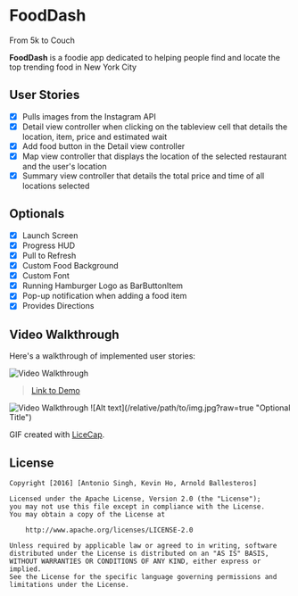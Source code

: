 # FoodDash
From 5k to Couch

**FoodDash** is a foodie app dedicated to helping people find and locate the top trending food in New York City

## User Stories

- [X] Pulls images from the Instagram API
- [X] Detail view controller when clicking on the tableview cell that details the location, item, price and estimated wait
- [X] Add food button in the Detail view controller
- [X] Map view controller that displays the location of the selected restaurant and the user's location
- [X] Summary view controller that details the total price and time of all locations selected

## Optionals
- [X] Launch Screen
- [X] Progress HUD
- [X] Pull to Refresh
- [X] Custom Food Background
- [X] Custom Font
- [X] Running Hamburger Logo as BarButtonItem
- [X] Pop-up notification when adding a food item
- [X] Provides Directions

## Video Walkthrough 

Here's a walkthrough of implemented user stories:

<img src='http://i.imgur.com/m1GmVeQ.gif' title='Video Walkthrough' width='' alt='Video Walkthrough' />
<blockquote class="imgur-embed-pub" lang="en" data-id="m1GmVeQ" data-context="false"><a href="//imgur.com/m1GmVeQ">Link to Demo</a></blockquote><script async src="//s.imgur.com/min/embed.js" charset="utf-8"></script>
<img src='https://github.com/Antonio-Kevin-Arnold/FoodDash/blob/master/FoodDashGIF.gif' title='Video Walkthrough' width='' alt='Video Walkthrough' />
![Alt text](/relative/path/to/img.jpg?raw=true "Optional Title")

GIF created with [LiceCap](http://www.cockos.com/licecap/).

## License

    Copyright [2016] [Antonio Singh, Kevin Ho, Arnold Ballesteros]

    Licensed under the Apache License, Version 2.0 (the "License");
    you may not use this file except in compliance with the License.
    You may obtain a copy of the License at

        http://www.apache.org/licenses/LICENSE-2.0

    Unless required by applicable law or agreed to in writing, software
    distributed under the License is distributed on an "AS IS" BASIS,
    WITHOUT WARRANTIES OR CONDITIONS OF ANY KIND, either express or implied.
    See the License for the specific language governing permissions and
    limitations under the License.
